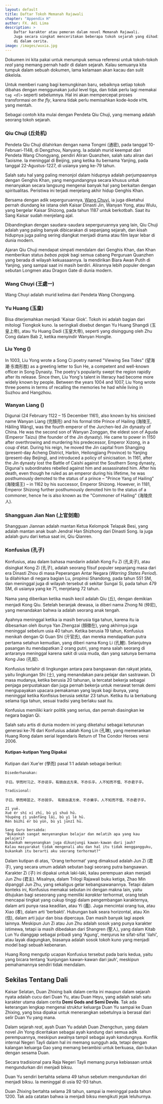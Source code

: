 ```yaml
---
layout: default
title: Daftar Tokoh Memanah Rajawali
chapter: "Appendix H"
author: FX. Adi Lima
description: > 
    Daftar karakter atau pemeran dalam novel Memanah Rajawali.
    Juga secara singkat menceritakan beberapa tokoh sejarah yang dihadirkan 
    di dalam cerita.
image: /images/wuxia.jpg
---
```


Dokumen ini kita pakai untuk menumpuk semua referensi untuk tokoh-tokoh _real_ yang memang pernah hadir
di dalam sejarah. Kalau semuanya kita tumpuk dalam sebuah dokumen, lama kelamaan akan kacau dan sulit
dikelola.

Untuk memberi ruang bagi kemungkinan baru, sebaiknya setiap tokoh dibahas dengan menggunakan judul level tiga,
dan tidak perlu lagi memakai `tag <dl>` seperti sebelumnya. Hal ini akan mempercepat proses transformasi
_on the fly_, karena tidak perlu memisahkan kode-kode `HTML` yang mentah.

Sebagai contoh kita mulai dengan Pendeta Qiu Chuji, yang memang adalah seorang tokoh sejarah.


### <a name="qiu-chuji" id="qiu-chuji">Qiu Chuji (丘处机)</a>

Pendeta Qiu Chuji dilahirkan dengan nama Tongmi (通密), pada tanggal 10-Februari-1148, di Dengzhou, Nanyang.
Ia adalah murid keempat dari Pendeta Wang Chongyang, pendiri Aliran Quanzhen, salah satu aliran dari 
Taoisme. Ia meninggal di Beijing, yang ketika itu bernama Yanjing, pada tanggal 22-Agustus-1227, di usianya
yang ke-79 tahun.

Salah satu hal yang paling menonjol dalam hidupnya adalah perjumpaannya dengan Genghis Khan, yang mengundangnya
secara khusus untuk menanyakan secara langsung mengenai banyak hal yang berkaitan dengan spiritualitas. Peristiwa
ini terjadi menjelang akhir hidup Genghis Khan.

Bersama dengan adik seperguruannya, [Wang Chuyi](#wang-chuyi), ia juga diketahui pernah diundang ke istana oleh 
Kaisar Dinasti Jin, Wanyan Yong, atau Wulu, yang bergelar Kaisar Shizong, pada tahun 1187 untuk berkotbah. 
Saat itu Sang Kaisar sudah menjelang ajal.

Dibandingkan dengan saudara-saudara seperguruannya yang lain, Qiu Chuji adalah yang paling banyak dibicarakan
di sepanjang sejarah, dan kisah hidupnya juga paling sering diangkat menjadi drama atau film layar lebar 
di dunia modern.

Ajaran Qiu Chuji mendapat simpati mendalam dari Genghis Khan, dan Khan memberikan status _bebas pajak_ bagi semua
cabang Perguruan Quanzhen yang berada di wilayah kekuasaannya. Ia mendirikan Biara Awan Putih di Yanjing, yang
sampai saat ini masih berdiri. Alirannya lebih populer dengan sebutan Longmen atau Dragon Gate di dunia modern.

### <a name="wang-chuyi" id="wang-chuyi">Wang Chuyi (王處一)</a>

Wang Chuyi adalah murid kelima dari Pendeta Wang Chongyang.


### <a name="yu-huang" id="yu-huang">Yu Huang (玉皇)</a>

Bisa diterjemahkan menjadi 'Kaisar Giok'. Tokoh ini adalah bagian dari mitologi Tiongkok kuno. Ia seringkali disebut
dengan Yu Huang Shangdi (玉皇上帝), atau Yu Huang Dadi (玉皇大帝), seperti yang disinggung oleh Zhu Cong dalam Bab 2,
ketika menyindir Wanyan Honglie.


### <a name="liu-yong" id="liu-yong">Liu Yong ()</a>

In 1003, Liu Yong wrote a Song Ci poetry named "Viewing Sea Tides" (望海潮·东南形胜) as a greeting letter to Sun He, a competent and well-known officer in Song Dynasty. The poetry's popularity swept the region rapidly after its release. 
Since then, Liu Yong's talent in literacy had become more widely known by people. Between the years 1004 and 1007, Liu Yong wrote three poems in terms of recalling the memories he had while living in Suzhou and Hangzhou.


### <a name="wanyan-liang" id="wanyan-liang">Wanyan Liang ()</a>

Digunai (24 February 1122 – 15 December 1161), also known by his sinicised name Wanyan Liang (完顏亮) and his formal title Prince of Hailing (海陵王, Hǎilíng Wáng), was the fourth emperor of the Jurchen-led Jin dynasty of China. He was the second son of Wanyan Zonggan, the eldest son of Aguda (Emperor Taizu) (the founder of the Jin dynasty). He came to power in 1150 after overthrowing and murdering his predecessor, Emperor Xizong, in a coup d'état. During his reign, he moved the Jin capital from Shangjing (present-day Acheng District, Harbin, Heilongjiang Province) to Yanjing (present-day Beijing), and introduced a policy of sinicisation. In 1161, after the Jin dynasty lost the Battle of Caishi against the Southern Song dynasty, Digunai's subordinates rebelled against him and assassinated him. After his death, even though he ruled as an emperor during his lifetime, he was posthumously demoted to the status of a prince – "Prince Yang of Hailing" (海陵煬王) – in 1162 by his successor, Emperor Shizong. However, in 1181, Emperor Shizong further posthumously demoted him to the status of a commoner, hence he is also known as the "Commoner of Hailing" (海陵庶人).

### <a name="" id="">Shangguan Jian Nan (上官剑南)</a>

Shangguan Jiannan adalah mantan Ketua Kelompok Telapak Besi, yang adalah mantan anak buah Jendral Han Shizhong dari
Dinasti Song. Ia juga adalah guru dari ketua saat ini, Qiu Qianren.


### <a name="kong-zi" id="kong-zi">Konfusius (孔子)</a>

Konfusius, atau dalam bahasa mandarin adalah Kong Fu Zi (孔夫子), atau disingkat Kong Zi (孔子), adalah seorang filsuf populer
sepanjang masa dari era Dinasti Zhou di masa Peperangan Antar Negara (_Warring States Period_). Ia dilahirkan di negara bagian Lu,
propinsi Shandong, pada tahun 551 SM, dan meninggal juga di wilayah tersebut di sekitar Sungai Si, pada tahun 479 SM, di usianya
yang ke 71, menjelang 72 tahun.

Nama yang diberikan ketika masih kecil adalah Qiu (丘), dengan demikian menjadi Kong Qiu. Setelah beranjak dewasa, ia diberi
nama Zhong Ni (仲尼), yang menandakan bahwa ia adalah seorang anak tengah.

Ayahnya meninggal ketika ia masih berusia tiga tahun, karena itu ia dibesarkan oleh ibunya Yan Zhengzai (顏徵在), yang akhirnya
juga meninggal sebelum usia 40 tahun. Ketika berusia 19 tahun, Konfusius menikah dengan Qi Guan Shi (亓官氏), dan mereka 
mendapatkan putra pertama setahun kemudian, yang diberi nama Kong Li (孔鯉). Selanjutnya pasangan itu mendapatkan 2 orang
putri, yang mana salah seorang di antaranya meninggal karena sakit di usia muda, dan yang satunya bernama Kong Jiao (孔姣).

Konfusius terlahir di lingkungan antara para bangsawan dan rakyat jelata, yaitu lingkungan Shi (士), yang menandakan para pelajar
dan sastrawan. Di masa mudanya, ketika berusia 20 tahunan, ia tercatat bekerja sebagai penjaga perpustakaan dan juga pernah 
bekerja untuk merawat ternak demi mengupayakan upacara pemakaman yang layak bagi ibunya, yang meninggal ketika Konfisius berusia
sekitar 23 tahun. Ketika itu ia berkabung selama tiga tahun, sesuai tradisi yang berlaku saat itu.

Konfusius memiliki karir politik yang serius, dan pernah diasingkan ke negara bagian Qi.

Salah satu artis di dunia modern ini yang diketahui sebagai keturunan generasi ke-76 dari Konfusius adalah Kong Lin (孔琳), yang
memerankan Huang Rong dalam serial legendaris Return of The Condor Heroes versi 2006.

#### <a name="kutipan-lunyu" id="kutipan-lunyu">Kutipan-kutipan Yang Dipakai</a>

Kutipan dari Xue'er (學而) pasal 1:1 adalah sebagai berikut:

```
Disederhanakan:

子曰。学而时习之、不亦说乎。有朋自远方来、不亦乐乎。人不知而不愠、不亦君子乎。

Tradisional:

子曰。學而時習之、不亦說乎。 有朋自遠方來、不亦樂乎。人不知而不慍、不亦君子乎。

Zǐ yuē. 
Xué ér shí xí zhī, bù yì shuō hū. 
Yǒupéng zì yuǎnfāng lái, bù yì lè hū. 
Rén bùzhī ér bù yùn, bù yì jūnzǐ hū.

Sang Guru bersabda:
"Bukankah sangat menyenangkan belajar dan melatih apa yang kau pelajari?
Bukankah menyenangkan juga dikunjungi kawan-kawan dari jauh?
Kalau masyarakat tidak mengenali aku dan hal itu tidak menggangguku,
bukankah itu berarti aku seorang terhormat?"

```

Dalam kutipan di atas, 'Orang terhormat' yang dimaksud adalah Jun Zi (君子), yang secara umum adalah sebutan bagi seorang putra 
bangsawan. Karakter Zi (子) ini dipakai untuk laki-laki, kalau perempuan akan menjadi Jun Zhu (君主). Misalnya, dalam Trilogi
Rajawali buku ketiga, Zhao Min dipanggil Jun Zhu, yang sekaligus gelar kebangsawanannya. Tetapi dalam konteks ini, Konfusius
memakai sebutan ini dengan makna lain, yaitu ditujukan bagi seseorang yang memiliki _karakter_ terhormat, orang telah mencapai
tingkat yang cukup tinggi dalam pengembangan karakternya, dalam arti punya rasa keadilan, atau Yi (義). Juga mencintai orang
tua, atau Xiao (孝), dalam arti 'berbakti'. Hubungan baik seara horizontal, atau Xin (信), dalam arti jujur dan bisa dipercaya.
Dan masih banyak lagi aspek lainnya. Meskipun Jun Zi atau Jun Zhu adalah sosok yang punya karakter istimewa, tetapi ia masih
dibedakan dari Shangren (聖人), yang dalam Kitab Lun Yu dianggap sebagai pribadi yang 'Agung', menjurus ke sifat-sifat 'ilahi',
atau layak diagungkan, biasanya adalah sosok tokoh kuno yang menjadi model bagi sebuah kebenaran.

Huang Rong mengutip ucapan Konfusius tersebut pada baris kedua, yaitu yang bicara tentang 'kunjungan kawan-kawan dari jauh',
meskipun pemahamannya sendiri tidak mendalam.

## Sekilas Tentang Dali

Kaisar Selatan, Duan Zhixing baik dalam cerita ini maupun dalam sejarah nyata adalah cucu dari Duan Yu, atau Duan Heyu, yang
adalah salah satu karakter utama dalam cerita **Demi Gods and Semi Devils**. Tak ada keterangan lengkap mengenai struktur
keluarga Duan Yu sampai ke Duan Zhixing, yang bisa dipakai untuk menerangkan sebetulnya ia berasal dari selir Duan Yu yang 
mana. 

Dalam sejarah _real_, ayah Duan Yu adalah Duan Zhengchun, yang dalam novel Jin Yong diceritakan sebagai ayah kandung dari
semua adik perempuannya, meskipun awalnya tampil sebagai ayah kandungnya. Konflik internal Negeri Tayli dalam hal ini 
memang sungguh ada, tetapi dengan kalangan keluarga Gao yang memang berambisi untuk berkuasa, dan bukan dengan sesama Duan.

Secara tradisional para Raja Negeri Tayli memang punya kebiasaan untuk mengundurkan diri menjadi biksu.

Duan Yu sendiri bertahta selama 49 tahun sebelum mengundurkan diri menjadi biksu. Ia meninggal di usia 92-93 tahun.

Duan Zhixing bertahta selama 28 tahun, sampai ia meninggal pada tahun 1200. Tak ada catatan bahwa ia menjadi biksu mengikuti
jejak leluhurnya.

